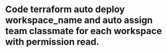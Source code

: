 # Code terraform auto deploy workspace_name and auto assign team classmate for each workspace with permission read.